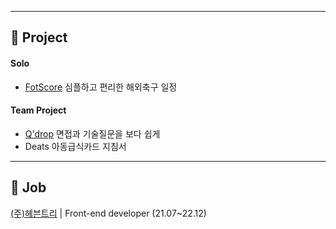 <hr>

## 📖 Project

#### Solo
- <a href="https://github.com/rl0425/FOTSCORE">FotScore</a> 심플하고 편리한 해외축구 일정

#### Team Project
- <a href="https://github.com/rl0425/Q-drop">Q'drop</a> 면접과 기술질문을 보다 쉽게
- Deats 아동급식카드 지침서

<hr>

## 💼 Job

<a href="https://clovine.com/kr">(주)헤븐트리</a> | Front-end developer (21.07~22.12)
  

<!--
**rl0425/rl0425** is a ✨ _special_ ✨ repository because its `README.md` (this file) appears on your GitHub profile.

Here are some ideas to get you started:

- 🔭 I’m currently working on ...
- 🌱 I’m currently learning ...
- 👯 I’m looking to collaborate on ...
- 🤔 I’m looking for help with ...
- 💬 Ask me about ...
- 📫 How to reach me: ...
- 😄 Pronouns: ...
- ⚡ Fun fact: ...
-->
